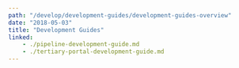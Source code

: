 ```yaml
---
path: "/develop/development-guides/development-guides-overview"
date: "2018-05-03"
title: "Development Guides"
linked:
    - ./pipeline-development-guide.md
    - ./tertiary-portal-development-guide.md
---
```

